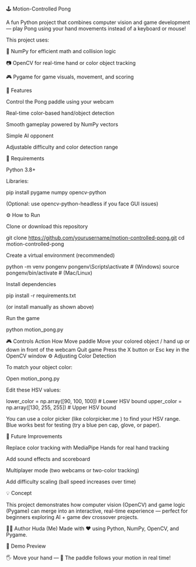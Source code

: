 🕹️ Motion-Controlled Pong

A fun Python project that combines computer vision and game development — play Pong using your hand movements instead of a keyboard or mouse!

This project uses:

🧮 NumPy for efficient math and collision logic

📷 OpenCV for real-time hand or color object tracking

🎮 Pygame for game visuals, movement, and scoring

🎯 Features

Control the Pong paddle using your webcam

Real-time color-based hand/object detection

Smooth gameplay powered by NumPy vectors

Simple AI opponent

Adjustable difficulty and color detection range

🧰 Requirements

Python 3.8+

Libraries:

pip install pygame numpy opencv-python


(Optional: use opencv-python-headless if you face GUI issues)

⚙️ How to Run

Clone or download this repository

git clone https://github.com/yourusername/motion-controlled-pong.git
cd motion-controlled-pong


Create a virtual environment (recommended)

python -m venv pongenv
pongenv\Scripts\activate   # (Windows)
source pongenv/bin/activate  # (Mac/Linux)


Install dependencies

pip install -r requirements.txt


(or install manually as shown above)

Run the game

python motion_pong.py

🎮 Controls
Action	How
Move paddle	Move your colored object / hand up or down in front of the webcam
Quit game	Press the X button or Esc key in the OpenCV window
⚙️ Adjusting Color Detection

To match your object color:

Open motion_pong.py

Edit these HSV values:

lower_color = np.array([90, 100, 100])  # Lower HSV bound
upper_color = np.array([130, 255, 255]) # Upper HSV bound


You can use a color picker (like colorpicker.me
) to find your HSV range.
Blue works best for testing (try a blue pen cap, glove, or paper).

🧠 Future Improvements

Replace color tracking with MediaPipe Hands for real hand tracking

Add sound effects and scoreboard

Multiplayer mode (two webcams or two-color tracking)

Add difficulty scaling (ball speed increases over time)

💡 Concept

This project demonstrates how computer vision (OpenCV) and game logic (Pygame) can merge into an interactive, real-time experience — perfect for beginners exploring AI + game dev crossover projects.

🧑‍💻 Author
Huda (Me)
Made with ❤️ using Python, NumPy, OpenCV, and Pygame.

📸 Demo Preview

🖐️ Move your hand — 🎾 The paddle follows your motion in real time!
